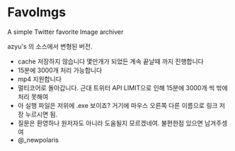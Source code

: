 FavoImgs
========

A simple Twitter favorite Image archiver

azyu's 의 소스에서 변형된 버전. 

- cache 저장하지 않습니다 몇만개가 되었든 계속 끝날때 까지 진행합니다
- 15분에 3000개 처리 가능합니다
- mp4 지원합니다
- 멀티코어로 돌아갑니다. 근대 트위터 API LIMIT으로 인해 15분에 3000개 씩 밖에 처리 못해여
- 아 실행 파일은 저위에 .exe 보이죠? 거기에 마우스 오른쪽 다른 이름으로 링크 저장 누르시면 됨.
- 질문은 환영하나 원저자도 아니라 도움될지 모르겠네여. 불편한점 있으면 남겨주셍여
- @_newpolaris
